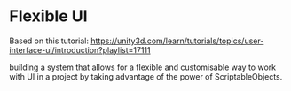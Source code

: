 # Flexible UI
Based on this tutorial:
https://unity3d.com/learn/tutorials/topics/user-interface-ui/introduction?playlist=17111

building a system that allows for a flexible and customisable way to work with UI in a project by taking advantage of the power of ScriptableObjects.

